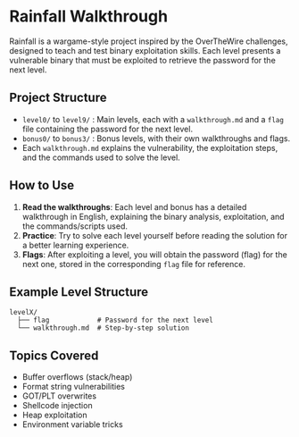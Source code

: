 # Rainfall Walkthrough

Rainfall is a wargame-style project inspired by the OverTheWire challenges, designed to teach and test binary exploitation skills. Each level presents a vulnerable binary that must be exploited to retrieve the password for the next level.

## Project Structure

- `level0/` to `level9/` : Main levels, each with a `walkthrough.md` and a `flag` file containing the password for the next level.
- `bonus0/` to `bonus3/` : Bonus levels, with their own walkthroughs and flags.
- Each `walkthrough.md` explains the vulnerability, the exploitation steps, and the commands used to solve the level.

## How to Use

1. **Read the walkthroughs**: Each level and bonus has a detailed walkthrough in English, explaining the binary analysis, exploitation, and the commands/scripts used.
2. **Practice**: Try to solve each level yourself before reading the solution for a better learning experience.
3. **Flags**: After exploiting a level, you will obtain the password (flag) for the next one, stored in the corresponding `flag` file for reference.

## Example Level Structure

```
levelX/
  ├── flag            # Password for the next level
  └── walkthrough.md  # Step-by-step solution
```

## Topics Covered

- Buffer overflows (stack/heap)
- Format string vulnerabilities
- GOT/PLT overwrites
- Shellcode injection
- Heap exploitation
- Environment variable tricks
